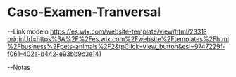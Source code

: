 # Caso-Examen-Tranversal

--Link modelo
https://es.wix.com/website-template/view/html/2331?originUrl=https%3A%2F%2Fes.wix.com%2Fwebsite%2Ftemplates%2Fhtml%2Fbusiness%2Fpets-animals%2F2&tpClick=view_button&esi=9747229f-f061-402a-b442-e93bb9c3e141

--Notas
